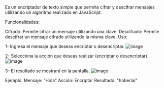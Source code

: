 Es un encriptador de texto simple que permite cifrar y descifrar mensajes utilizando un algoritmo realizado en JavaScript.

Funcionalidades:

Cifrado: Permite cifrar un mensaje utilizando una clave. Descifrado: Permite descifrar un mensaje cifrado utilizando la misma clave. Uso:

1- Ingresa el mensaje que deseas encriptar o desencriptar. 
![image](https://github.com/user-attachments/assets/c7d42189-dd0f-4dd0-97bc-a9640cd1d34a)

2- Selecciona la acción que deseas realizar (encriptar o desencriptar).
![image](https://github.com/user-attachments/assets/a0631474-fa65-4a0c-aa69-6afa4ef2e08b)

3- El resultado se mostrará en la pantalla.
![image](https://github.com/user-attachments/assets/d119a747-a51b-414d-a338-fd2420f47ecd)


Ejemplo:
Mensaje: "Hola" 
Acción: Encriptar 
Resultado: "hoberlai"
